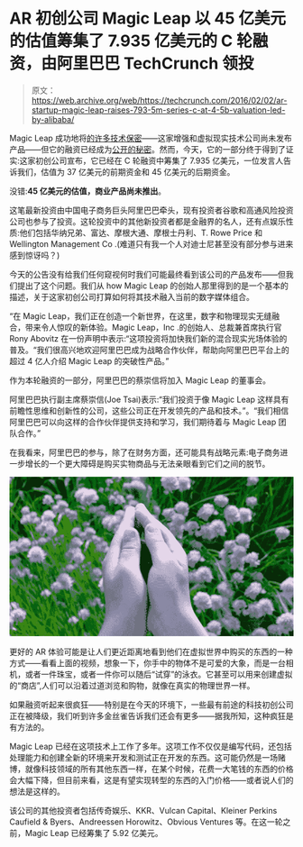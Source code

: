 # AR 初创公司 Magic Leap 以 45 亿美元的估值筹集了 7.935 亿美元的 C 轮融资，由阿里巴巴 TechCrunch 领投

> 原文：<https://web.archive.org/web/https://techcrunch.com/2016/02/02/ar-startup-magic-leap-raises-793-5m-series-c-at-4-5b-valuation-led-by-alibaba/>

Magic Leap 成功地将[的许多技术保密](https://web.archive.org/web/20221206053904/https://beta.techcrunch.com/2015/10/21/magic-leap-demo/)——这家增强和虚拟现实技术公司尚未发布产品——但它的融资已经成为[公开的秘密](https://web.archive.org/web/20221206053904/http://recode.net/2016/02/01/mysterious-magic-leap-wraps-up-its-mega-funding-round/)。然而，今天，它的一部分终于得到了证实:这家初创公司宣布，它已经在 C 轮融资中筹集了 7.935 亿美元，一位发言人告诉我们，估值为 37 亿美元的前期资金和 45 亿美元的后期资金。

没错:**45 亿美元的估值，商业产品尚未推出**。

这笔最新投资由中国电子商务巨头阿里巴巴牵头，现有投资者谷歌和高通风险投资公司也参与了投资。这轮投资中的其他新投资者都是金融界的名人，还有点娱乐性质:他们包括华纳兄弟、富达、摩根大通、摩根士丹利、T. Rowe Price 和 Wellington Management Co .(难道只有我一个人对迪士尼甚至没有部分参与进来感到惊讶吗？)

今天的公告没有给我们任何窥视何时我们可能最终看到该公司的产品发布——但我们提出了这个问题。我们从 how Magic Leap 的创始人那里得到的是一个基本的描述，关于这家初创公司打算如何将其技术融入当前的数字媒体组合。

“在 Magic Leap，我们正在创造一个新世界，在这里，数字和物理现实无缝融合，带来令人惊叹的新体验。Magic Leap，Inc .的创始人、总裁兼首席执行官 Rony Abovitz 在一份声明中表示:“这项投资将加快我们新的混合现实光场体验的普及。“我们很高兴地欢迎阿里巴巴成为战略合作伙伴，帮助向阿里巴巴平台上的超过 4 亿人介绍 Magic Leap 的突破性产品。”

作为本轮融资的一部分，阿里巴巴的蔡崇信将加入 Magic Leap 的董事会。

阿里巴巴执行副主席蔡崇信(Joe Tsai)表示:“我们投资于像 Magic Leap 这样具有前瞻性思维和创新性的公司，这些公司正在开发领先的产品和技术。”。“我们相信阿里巴巴可以向这样的合作伙伴提供支持和学习，我们期待着与 Magic Leap 团队合作。”

在我看来，阿里巴巴的参与，除了在财务方面，还可能具有战略元素:电子商务进一步增长的一个更大障碍是购买实物商品与无法亲眼看到它们之间的脱节。

![magic-leap](img/d838eba03db2c90dfedb967b40f859cc.png)

更好的 AR 体验可能是让人们更近距离地看到他们在虚拟世界中购买的东西的一种方式——看看上面的视频，想象一下，你手中的物体不是可爱的大象，而是一台相机，或者一件珠宝，或者一件你可以随后“试穿”的泳衣。它甚至可以用来创建虚拟的“商店”,人们可以沿着过道浏览和购物，就像在真实的物理世界一样。

如果融资听起来很疯狂——特别是在今天的环境下，一些最有前途的科技初创公司正在被降级，我们听到许多金丝雀告诉我们还会有更多——据我所知，这种疯狂是有方法的。

Magic Leap 已经在这项技术上工作了多年。这项工作不仅仅是编写代码，还包括处理能力和创建全新的环境来开发和测试正在开发的东西。这可能仍然是一场赌博，就像科技领域的所有其他东西一样，在某个时候，花费一大笔钱的东西的价格会大幅下降，但目前来看，这是有望实现转型的东西的入门价格——或者说人们的想法是这样的。

该公司的其他投资者包括传奇娱乐、KKR、Vulcan Capital、Kleiner Perkins Caufield & Byers、Andreessen Horowitz、Obvious Ventures 等。在这一轮之前，Magic Leap 已经筹集了 5.92 亿美元。